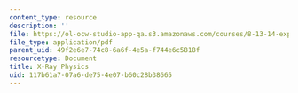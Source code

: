 ```yaml
---
content_type: resource
description: ''
file: https://ol-ocw-studio-app-qa.s3.amazonaws.com/courses/8-13-14-experimental-physics-i-ii-junior-lab-fall-2016-spring-2017/117b61a707a6de754e07b60c28b38665_MIT8_13-14F16-S17exp31.pdf
file_type: application/pdf
parent_uid: 49f2e6e7-74c8-6a6f-4e5a-f744e6c5818f
resourcetype: Document
title: X-Ray Physics
uid: 117b61a7-07a6-de75-4e07-b60c28b38665
---
```

